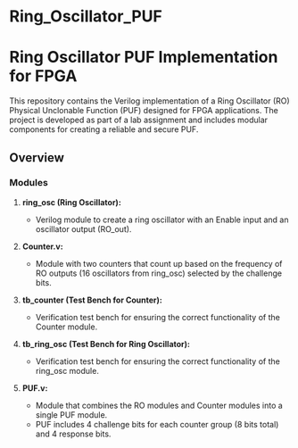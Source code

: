 # Ring_Oscillator_PUF
# Ring Oscillator PUF Implementation for FPGA

This repository contains the Verilog implementation of a Ring Oscillator (RO) Physical Unclonable Function (PUF) designed for FPGA applications. The project is developed as part of a lab assignment and includes modular components for creating a reliable and secure PUF.

## Overview

### Modules

1. **ring_osc (Ring Oscillator):**
   - Verilog module to create a ring oscillator with an Enable input and an oscillator output (RO_out).

2. **Counter.v:**
   - Module with two counters that count up based on the frequency of RO outputs (16 oscillators from ring_osc) selected by the challenge bits.

3. **tb_counter (Test Bench for Counter):**
   - Verification test bench for ensuring the correct functionality of the Counter module.

4. **tb_ring_osc (Test Bench for Ring Oscillator):**
   - Verification test bench for ensuring the correct functionality of the ring_osc module.

5. **PUF.v:**
   - Module that combines the RO modules and Counter modules into a single PUF module.
   - PUF includes 4 challenge bits for each counter group (8 bits total) and 4 response bits.
